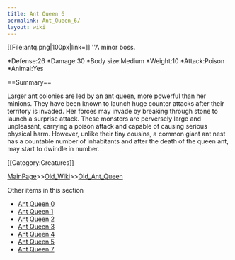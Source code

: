 ```yaml
---
title: Ant Queen 6
permalink: Ant_Queen_6/
layout: wiki
---
```

[[File:antq.png|100px|link=]]
''A minor boss.

*Defense:26
*Damage:30
*Body size:Medium
*Weight:10
*Attack:Poison
*Animal:Yes

==Summary==

Larger ant colonies are led by an ant queen, more powerful than her minions. They have been known to launch huge counter attacks after their territory is invaded. Her forces may invade by breaking through stone to launch a surprise attack. These monsters are perversely large and unpleasant, carrying a poison attack and capable of causing serious physical harm. However, unlike their tiny cousins, a common giant ant nest has a countable number of inhabitants and after the death of the queen ant, may start to dwindle in number.

[[Category:Creatures]]

[MainPage](/keeperrl_wiki/ "wikilink")>>[Old_Wiki](/keeperrl_wiki/Old_Wiki "wikilink")>>[Old_Ant_Queen](/keeperrl_wiki/Old_Ant_Queen "wikilink")

Other items in this section
-    [Ant Queen 0](/keeperrl_wiki/Ant_Queen_0 "wikilink")
-    [Ant Queen 1](/keeperrl_wiki/Ant_Queen_1 "wikilink")
-    [Ant Queen 2](/keeperrl_wiki/Ant_Queen_2 "wikilink")
-    [Ant Queen 3](/keeperrl_wiki/Ant_Queen_3 "wikilink")
-    [Ant Queen 4](/keeperrl_wiki/Ant_Queen_4 "wikilink")
-    [Ant Queen 5](/keeperrl_wiki/Ant_Queen_5 "wikilink")
-    [Ant Queen 7](/keeperrl_wiki/Ant_Queen_7 "wikilink")
